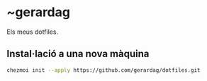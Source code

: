 # ~gerardag

Els meus dotfiles.

## Instal·lació a una nova màquina

```bash
chezmoi init --apply https://github.com/gerardag/dotfiles.git
```